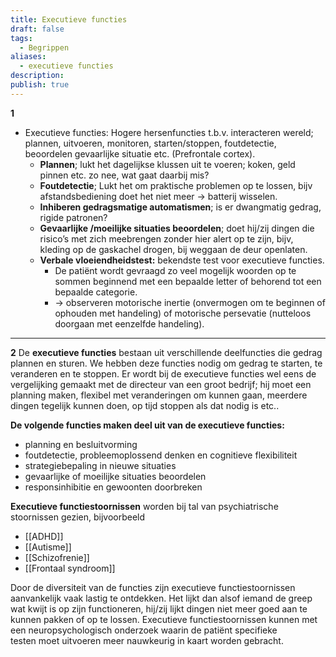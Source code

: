 ```yaml
---
title: Executieve functies
draft: false
tags:
  - Begrippen
aliases:
  - executieve functies
description: 
publish: true
---
```


**1**
- Executieve functies: Hogere hersenfuncties t.b.v. interacteren wereld; plannen, uitvoeren, monitoren, starten/stoppen, foutdetectie, beoordelen gevaarlijke situatie etc. (Prefrontale cortex).
    - **Plannen**; lukt het dagelijkse klussen uit te voeren; koken, geld pinnen etc. zo nee, wat gaat daarbij mis?
    - **Foutdetectie**; Lukt het om praktische problemen op te lossen, bijv afstandsbediening doet het niet meer -> batterij wisselen.
    - **Inhiberen gedragsmatige automatismen**; is er dwangmatig gedrag, rigide patronen?
    - **Gevaarlijke /moeilijke situaties beoordelen**; doet hij/zij dingen die risico’s met zich meebrengen zonder hier alert op te zijn, bijv, kleding op de gaskachel drogen, bij weggaan de deur openlaten.
    - **Verbale vloeiendheidstest:** bekendste test voor executieve functies. 
	    - De patiënt wordt gevraagd zo veel mogelijk woorden op te sommen beginnend met een bepaalde letter of behorend tot een bepaalde categorie. 
	    - → observeren motorische inertie (onvermogen om te beginnen of ophouden met handeling) of motorische persevatie (nutteloos doorgaan met eenzelfde handeling). 

---
**2**
De **executieve functies** bestaan uit verschillende deelfuncties die gedrag plannen en sturen. We hebben deze functies nodig om gedrag te starten, te veranderen en te stoppen. Er wordt bij de executieve functies wel eens de vergelijking gemaakt met de directeur van een groot bedrijf; hij moet een planning maken, flexibel met veranderingen om kunnen gaan, meerdere dingen tegelijk kunnen doen, op tijd stoppen als dat nodig is etc..

**De volgende functies maken deel uit van de executieve functies:**

- planning en besluitvorming
- foutdetectie, probleemoplossend denken en cognitieve flexibiliteit
- strategiebepaling in nieuwe situaties
- gevaarlijke of moeilijke situaties beoordelen
- responsinhibitie en gewoonten doorbreken

**Executieve functiestoornissen** worden bij tal van psychiatrische stoornissen gezien, bijvoorbeeld
- [[ADHD]]
- [[Autisme]]
- [[Schizofrenie]]
- [[Frontaal syndroom]]

Door de diversiteit van de functies zijn executieve functiestoornissen aanvankelijk vaak lastig te ontdekken. Het lijkt dan alsof iemand de greep wat kwijt is op zijn functioneren, hij/zij lijkt dingen niet meer goed aan te kunnen pakken of op te lossen. Executieve functiestoornissen kunnen met een neuropsychologisch onderzoek waarin de patiënt specifieke testen moet uitvoeren meer nauwkeurig in kaart worden gebracht.
